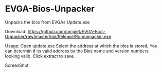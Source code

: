 # EVGA-Bios-Unpacker
Unpacks the bios from EVGAs Update.exe

Download:
https://github.com/bmgjet/EVGA-Bios-Unpacker/raw/master/bin/Release/Romunpacker.exe

Usage: 
Open update.exe
Select the address at which the bios is stored, You can determin if its valid address by the Bios name and version numbers looking valid.
Click extract to save.

ScreenShot:

